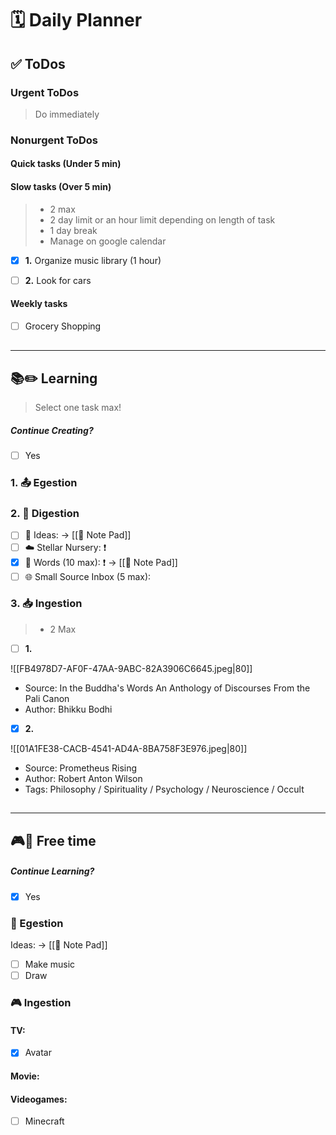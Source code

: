 # 🗓 Daily Planner

## ✅ ToDos

### Urgent ToDos

> Do immediately

### Nonurgent ToDos

#### Quick tasks (Under 5 min)

#### Slow tasks (Over 5 min)

> - 2 max
> - 2 day limit or an hour limit depending on length of task
> - 1 day break
> - Manage on google calendar 

- [x] **1.** Organize music library (1 hour)

- [ ] **2.** Look for cars

#### Weekly tasks

- [ ] Grocery Shopping

##
___

## **📚✏️ Learning**

> Select one task max!

##### Continue Creating?

- [ ] Yes

### 1. 📤 Egestion

### 2. 📝 Digestion

- [ ] 💭 Ideas:  -> [[📝 Note Pad]]
- [ ] ☁️ Stellar Nursery: ❗️
- [x] 💬 Words (10 max): ❗️  -> [[📝 Note Pad]]
- [ ] 🌐 Small Source Inbox (5 max):  

### 3. 📥 Ingestion

> - 2 Max

- [ ] **1.** 

![[FB4978D7-AF0F-47AA-9ABC-82A3906C6645.jpeg|80]]
- Source: In the Buddha's Words An Anthology of Discourses From the Pali Canon
- Author: Bhikku Bodhi
>
- [x] **2.**

![[01A1FE38-CACB-4541-AD4A-8BA758F3E976.jpeg|80]]
- Source: Prometheus Rising
- Author: Robert Anton Wilson
- Tags: Philosophy / Spirituality / Psychology / Neuroscience / Occult

##
___

## **🎮🎨 Free time**

##### Continue Learning?

- [x] Yes

### 🎨 Egestion

Ideas:  -> [[📝 Note Pad]]

- [ ] Make music
- [ ] Draw

### 🎮 Ingestion

#### TV:

- [x] Avatar

#### Movie: 



#### Videogames:

- [ ] Minecraft 

